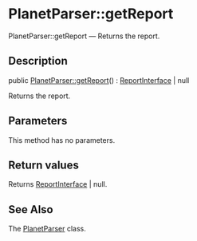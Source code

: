 PlanetParser::getReport
================

PlanetParser::getReport — Returns the report.

Description
---------------


public [PlanetParser::getReport](https://github.com/lingtalfi/DocTools/blob/master/doc/api/DocTools/PlanetParser/PlanetParser/getReport.md)() : [ReportInterface](https://github.com/lingtalfi/DocTools/blob/master/doc/api/DocTools/Report/ReportInterface.md) | null




Returns the report.




Parameters
--------------

This method has no parameters.


Return values
----------------

Returns [ReportInterface](https://github.com/lingtalfi/DocTools/blob/master/doc/api/DocTools/Report/ReportInterface.md) | null.









See Also
-----------

The [PlanetParser](https://github.com/lingtalfi/DocTools/blob/master/doc/api/DocTools/PlanetParser/PlanetParser.md) class.
